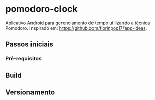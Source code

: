 # pomodoro-clock
Aplicativo Android para gerenciamento de tempo utilizando a técnica Pomodoro. Inspirado em: https://github.com/florinpop17/app-ideas. 

## Passos iniciais

### Pré-requisitos

## Build

## Versionamento